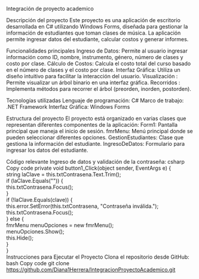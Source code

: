 Integración de proyecto academico

Descripción del proyecto
Este proyecto es una aplicación de escritorio desarrollada en C# utilizando Windows Forms, diseñada para gestionar la información de estudiantes que toman clases de música. La aplicación permite ingresar datos del estudiante, calcular costos y generar informes.

Funcionalidades principales
Ingreso de Datos: Permite al usuario ingresar información como ID, nombre, instrumento, género, número de clases y costo por clase.
Cálculo de Costos: Calcula el costo total del curso basado en el número de clases y el costo por clase.
Interfaz Gráfica: Utiliza un diseño intuitivo para facilitar la interacción del usuario.
Visualización : Permite visualizar un árbol binario en una interfaz gráfica.
Recorridos : Implementa métodos para recorrer el árbol (preorden, inorden, postorden).

Tecnologías utilizadas
Lenguaje de programación: C#
Marco de trabajo: .NET Framework
Interfaz Gráfica: Windows Forms

Estructura del proyecto
El proyecto está organizado en varias clases que representan diferentes componentes de la aplicación:
Form1: Pantalla principal que maneja el inicio de sesión.
fmrMenu: Menú principal donde se pueden seleccionar diferentes opciones.
GestionEstudiantes: Clase que gestiona la información del estudiante.
IngresoDeDatos: Formulario para ingresar los datos del estudiante.

Código relevante
Ingreso de datos y validación de la contraseña:
csharp
Copy code
private void button1_Click(object sender, EventArgs e) {  
    string laClave = this.txtContrasena.Text.Trim();  
    if (laClave.Equals("")) {  
        this.txtContrasena.Focus();  
    }  
    if (!laClave.Equals(clave)) {  
        this.error.SetError(this.txtContrasena, "Contraseña inválida.");  
        this.txtContrasena.Focus();  
    } else {  
        fmrMenu menuOpciones = new fmrMenu();  
        menuOpciones.Show();  
        this.Hide();  
    }  
}  
Instrucciones para Ejecutar el Proyecto
Clona el repositorio desde GitHub:
bash
Copy code
git clone https://github.com/Diana1Herrera/IntegracionProyectoAcademico.git
